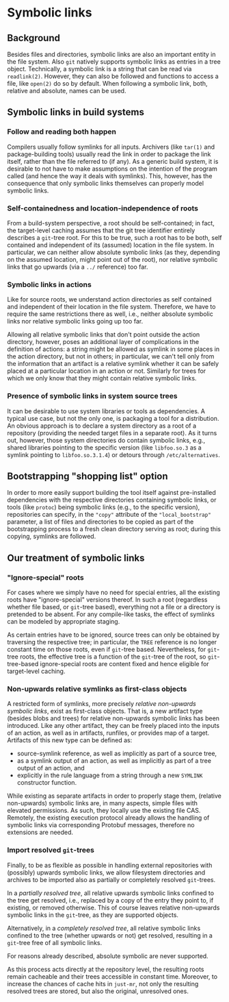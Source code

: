 Symbolic links
==============

Background
----------

Besides files and directories, symbolic links are also an important
entity in the file system. Also `git` natively supports symbolic links
as entries in a tree object. Technically, a symbolic link is a string
that can be read via `readlink(2)`. However, they can also be followed
and functions to access a file, like `open(2)` do so by default. When
following a symbolic link, both, relative and absolute, names can be
used.

Symbolic links in build systems
-------------------------------

### Follow and reading both happen

Compilers usually follow symlinks for all inputs. Archivers (like
`tar(1)` and package-building tools) usually read the link in order to
package the link itself, rather than the file referred to (if any). As a
generic build system, it is desirable to not have to make assumptions on
the intention of the program called (and hence the way it deals with
symlinks). This, however, has the consequence that only symbolic links
themselves can properly model symbolic links.

### Self-containedness and location-independence of roots

From a build-system perspective, a root should be self-contained; in
fact, the target-level caching assumes that the git tree identifier
entirely describes a `git`-tree root. For this to be true, such a root
has to be both, self contained and independent of its (assumed) location
in the file system. In particular, we can neither allow absolute
symbolic links (as they, depending on the assumed location, might point
out of the root), nor relative symbolic links that go upwards (via a
`../` reference) too far.

### Symbolic links in actions

Like for source roots, we understand action directories as self
contained and independent of their location in the file system.
Therefore, we have to require the same restrictions there as well, i.e.,
neither absolute symbolic links nor relative symbolic links going up too
far.

Allowing all relative symbolic links that don't point outside the
action directory, however, poses an additional layer of complications in
the definition of actions: a string might be allowed as symlink in some
places in the action directory, but not in others; in particular, we
can't tell only from the information that an artifact is a relative
symlink whether it can be safely placed at a particular location in an
action or not. Similarly for trees for which we only know that they
might contain relative symbolic links.

### Presence of symbolic links in system source trees

It can be desirable to use system libraries or tools as dependencies. A
typical use case, but not the only one, is packaging a tool for a
distribution. An obvious approach is to declare a system directory as a
root of a repository (providing the needed target files in a separate
root). As it turns out, however, those system directories do contain
symbolic links, e.g., shared libraries pointing to the specific version
(like `libfoo.so.3` as a symlink pointing to `libfoo.so.3.1.4`) or
detours through `/etc/alternatives`.

Bootstrapping "shopping list" option
---------------------------------------------------------

In order to more easily support building the tool itself against
pre-installed dependencies with the respective directories containing
symbolic links, or tools (like `protoc`) being symbolic links (e.g., to
the specific version), repositories can specify, in the `"copy"`
attribute of the `"local_bootstrap"` parameter, a list of files and
directories to be copied as part of the bootstrapping process to a fresh
clean directory serving as root; during this copying, symlinks are
followed.

Our treatment of symbolic links
------------------------------------

### "Ignore-special" roots

For cases where we simply have no need for special entries, all the existing
roots have "ignore-special" versions thereof. In such a root
(regardless whether file based, or `git`-tree based), everything
not a file or a directory is pretended to be absent. For any
compile-like tasks, the effect of symlinks can be modeled by appropriate
staging.

As certain entries have to be ignored, source trees can only be obtained
by traversing the respective tree; in particular, the `TREE` reference
is no longer constant time on those roots, even if `git`-tree based.
Nevertheless, for `git`-tree roots, the effective tree is a function of
the `git`-tree of the root, so `git`-tree-based ignore-special roots are
content fixed and hence eligible for target-level caching.

### Non-upwards relative symlinks as first-class objects

A restricted form of symlinks, more precisely *relative*
*non-upwards symbolic links*, exist as first-class objects.
That is, a new artifact type (besides blobs and trees) for relative
non-upwards symbolic links has been introduced. Like any other artifact,
they can be freely placed into the inputs of an action, as well as in artifacts,
runfiles, or provides map of a target. Artifacts of this new type can be
defined as:

 - source-symlink reference, as well as implicitly as part of a source
   tree,
 - as a symlink output of an action, as well as implicitly as part of a
   tree output of an action, and
 - explicitly in the rule language from a string through a new
   `SYMLINK` constructor function.

While existing as separate artifacts in order to properly stage them, (relative
non-upwards) symbolic links are, in many aspects, simple files with elevated
permissions. As such, they locally use the existing file CAS. Remotely, the
existing execution protocol already allows the handling of symbolic links via
corresponding Protobuf messages, therefore no extensions are needed.

### Import resolved `git`-trees

Finally, to be as flexible as possible in handling external repositories with
(possibly) upwards symbolic links, we allow filesystem directories and archives
to be imported also as partially or completely resolved `git`-trees.

In a *partially resolved tree*, all relative upwards symbolic links confined to
the tree get resolved, i.e., replaced by a copy of the entry they point to, if
existing, or removed otherwise. This of course leaves relative non-upwards
symbolic links in the `git`-tree, as they are supported objects.

Alternatively, in a *completely resolved tree*, all relative symbolic links
confined to the tree (whether upwards or not) get resolved, resulting in a
`git`-tree free of all symbolic links.

For reasons already described, absolute symbolic are never supported.

As this process acts directly at the repository level, the resulting roots
remain cacheable and their trees accessible in constant time. Moreover, to
increase the chances of cache hits in `just-mr`, not only the resulting
resolved trees are stored, but also the original, unresolved ones.
